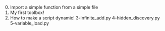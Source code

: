 0. Import a simple function from a simple file
1. My first toolbox!
2. How to make a script dynamic!
3-infinite_add.py
4-hidden_discovery.py
5-variable_load.py

